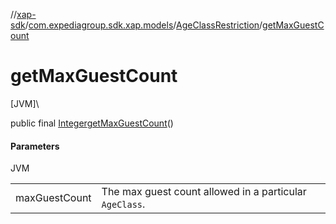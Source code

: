 //[xap-sdk](../../../index.md)/[com.expediagroup.sdk.xap.models](../index.md)/[AgeClassRestriction](index.md)/[getMaxGuestCount](get-max-guest-count.md)

# getMaxGuestCount

[JVM]\

public final [Integer](https://docs.oracle.com/javase/8/docs/api/java/lang/Integer.html)[getMaxGuestCount](get-max-guest-count.md)()

#### Parameters

JVM

| | |
|---|---|
| maxGuestCount | The max guest count allowed in a particular `AgeClass`. |
